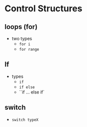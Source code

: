 # Control Structures

## loops (for)
- two types
    - `for i`
    - `for range`


## If
- types
    - `if`
    - `if else`
    - ``if ... else if`

## switch
- `switch typeX`
